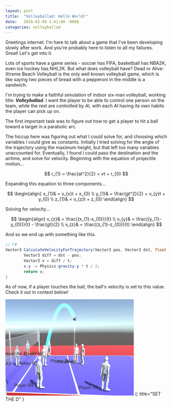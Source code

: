 ```yaml
---
layout: post
title:  "Volleyballad: Hello World!"
date:   2016-02-09 1:41:00 -0800
categories: volleyballad
---
```

<script src='https://cdn.mathjax.org/mathjax/latest/MathJax.js?config=TeX-AMS-MML_HTMLorMML'></script>

Greetings internet. I'm here to talk about a game that I've been developing slowly after work. And you're probably here to listen to all my failures. Great! Let's get into it.

Lots of sports have a game series - soccer has FIFA, basketball has NBA2K, even ice hockey has NHL2K. But what does volleyball have? Dead or Alive: Xtreme Beach Volleyball is the only well known volleyball game, which is like saying two pieces of bread with a pepperoni in the middle is a sandwich.

I'm trying to make a faithful simulation of indoor six-man volleyball, working title: <i><b>Volleyballad</b></i>. I want the player to be able to control one person on the team, while the rest are controlled by AI, with each AI having its own habits the player can pick up on.

The first important task was to figure out how to get a player to hit a ball toward a target in a parabolic arc.

The hiccup here was figuring out what I could solve for, and choosing which variables I could give as constants. Initially I tried solving for the angle of the trajectory using the maximum height, but that left too many variables unaccounted for. Eventually, I found I could pass the destination and the airtime, and solve for velocity. Beginning with the equation of projectile motion...

$$
r_{1} = \frac{at^2}{2} + vt + r_{0}
$$

Expanding this equation to three components...

$$
\begin{align}
	x_{1}& = v_{x}t + x_{0}
	\\
	y_{1}& = \frac{gt^2}{2} + v_{y}t + y_{0}
	\\
	z_{1}& = v_{z}t + z_{0}
\end{align}
$$

Solving for velocity...

$$
\begin{align}
	v_{z}& = \frac{(x_{1}-x_{0})}{t}
	\\
	v_{y}& = \frac{(y_{1}-y_{0})}{t} - \frac{gt}{2}
	\\
	v_{z}& = \frac{(z_{1}-z_{0})}{t}
\end{align}
$$

And so we end up with something like this.

``` csharp
// C#
Vector3 CalculateVelocityForTrajectory(Vector3 pos, Vector3 dst, float t) {
        Vector3 diff = dst - pos;
        Vector3 v = diff / t;
        v.y -= Physics.gravity.y * t / 2;
        return v;
}
```

As of now, if a player touches the ball, the ball's velocity is set to this value. Check it out in context below!

![SET THE D](/res/blog/trajectory.gif)
{:
	title="SET THE D"
}